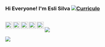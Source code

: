 ### Hi Everyone! I'm Esli Silva [![Curriculo](https://img.icons8.com/fluent/48/000000/resume-website.png)](https://esli.blog.br/me/)



<br/>
<a href="https://twitter.com/esli-nux">
  <img align="left" alt="Hemant Joshi| Twitter" width="22px" src="https://cdn.jsdelivr.net/npm/simple-icons@v3/icons/twitter.svg" />
</a>
<a href="https://www.linkedin.com/in/esl1h">
  <img align="left" alt="Linkedin" width="22px" src="https://cdn.jsdelivr.net/npm/simple-icons@v3/icons/linkedin.svg" />
</a>
<a href="https://t.me/Esl1h">
  <img align="left" alt="Telegram" width="22px" src="https://cdn.jsdelivr.net/npm/simple-icons@v3/icons/telegram.svg" />
</a>
<a href="https://www.instagram.com/eslihs90">
  <img align="left" alt="Instagram" width="22px" src="https://cdn.jsdelivr.net/npm/simple-icons@v3/icons/instagram.svg" />
</a>
<a href="https://www.reddit.com/user/Esl1h">
  <img align="left" alt=" Reddit" width="22px" src="https://cdn.jsdelivr.net/npm/simple-icons@v3/icons/reddit.svg" />
</a>
<br/>



<img src="https://github-readme-stats.vercel.app/api?username=Esl1h&show_icons=true&title_color=fff&icon_color=79ff97&text_color=9f9f9f&bg_color=151515">

![](https://visitor-badge.glitch.me/badge?page_id=Esl1h.Esl1h)